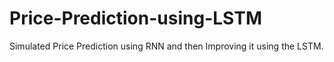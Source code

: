 # Price-Prediction-using-LSTM
 Simulated Price Prediction using RNN and then Improving it using the LSTM.
